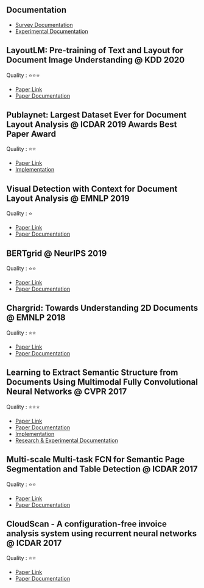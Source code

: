 ## Documentation
- [Survey Documentation](https://github.com/Noba1anc3/Document-Analysis-Recognition/blob/master/Survey.md)
- [Experimental Documentation](https://github.com/Noba1anc3/MFCNN/wiki/Layout-Analysis)

## LayoutLM: Pre-training of Text and Layout for Document Image Understanding @ KDD 2020
Quality : ⭐⭐⭐  
- [Paper Link](https://arxiv.org/pdf/1912.13318)  
- [Paper Documentation](https://github.com/Noba1anc3/Document-Analysis-Recognition/blob/master/LayoutLM:%20Pre-training%20of%20Text%20and%20Layout%20for%20Document%20Image%20Understanding.md)  

## Publaynet: Largest Dataset Ever for Document Layout Analysis @ ICDAR 2019 Awards Best Paper Award
Quality : ⭐⭐  
- [Paper Link](https://arxiv.org/pdf/1908.07836)  
- [Implementation](https://github.com/Noba1anc3/Publaynet)

## Visual Detection with Context for Document Layout Analysis @ EMNLP 2019
Quality : ⭐  
- [Paper Link](https://www.aclweb.org/anthology/D19-1348.pdf)  
- [Paper Documentation](https://github.com/Noba1anc3/Document-Analysis-Recognition/blob/master/Visual%20Detection%20with%20Context%20for%20Document%20Layout%20Analysis.md)

## BERTgrid @ NeurIPS 2019
Quality : ⭐⭐  
- [Paper Link](https://arxiv.org/pdf/1909.04948.pdf)
- [Paper Documentation](https://github.com/Noba1anc3/Document-Analysis-Recognition/blob/master/BERTgrid:%20Contextualized%20Embedding%20for%202D%20Document%20Representation%20and%20Understanding.md)

## Chargrid: Towards Understanding 2D Documents @ EMNLP 2018
Quality : ⭐⭐
- [Paper Link](https://arxiv.org/pdf/1809.08799)
- [Paper Documentation](https://github.com/Noba1anc3/Document-Analysis-Recognition/blob/master/Chargrid:%20Towards%20Understanding%202D%20Documents.md)

## Learning to Extract Semantic Structure from Documents Using Multimodal Fully Convolutional Neural Networks @ CVPR 2017
Quality : ⭐⭐⭐  
- [Paper Link](https://arxiv.org/pdf/1706.02337)  
- [Paper Documentation](https://github.com/Noba1anc3/MFCN/wiki/MFCNN-Paper-Documentation)  
- [Implementation](https://github.com/Noba1anc3/MFCNN)  
- [Research & Experimental Documentation](https://github.com/Noba1anc3/MFCNN/wiki/Layout-Analysis)

## Multi-scale Multi-task FCN for Semantic Page Segmentation and Table Detection @ ICDAR 2017
Quality : ⭐⭐  
- [Paper Link](https://arxiv.org/pdf/)  
- [Paper Documentation](https://github.com/Noba1anc3/Document-Analysis-Recognition/blob/master/Multi-scale%20Multi-task%20FCN%20for%20Semantic%20Page%20Segmentation%20and%20Table%20Detection.md)

## CloudScan - A configuration-free invoice analysis system using recurrent neural networks @ ICDAR 2017
Quality : ⭐⭐  
- [Paper Link](https://arxiv.org/pdf/1708.07403)  
- [Paper Documentation](https://github.com/Noba1anc3/Document-Analysis-Recognition/blob/master/CloudScan%20-%20A%20configuration-free%20invoice%20analysis%20system%20using%20recurrent%20neural%20networks%20@%20ICDAR%202018.md)

